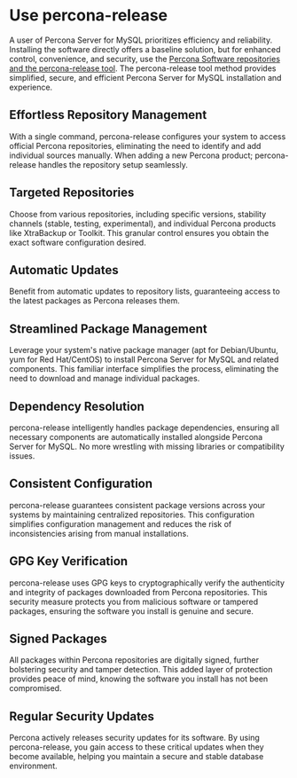# Use percona-release

A user of Percona Server for MySQL prioritizes efficiency and reliability. Installing the software directly offers a baseline solution, but for enhanced control, convenience, and security, use the [Percona Software repositories and the percona-release tool]. The percona-release tool method provides simplified, secure, and efficient Percona Server for MySQL installation and experience.

## Effortless Repository Management

With a single command, percona-release configures your system to access official Percona repositories, eliminating the need to identify and add individual sources manually. When adding a new Percona product; percona-release handles the repository setup seamlessly.

## Targeted Repositories

Choose from various repositories, including specific versions, stability channels (stable, testing, experimental), and individual Percona products like XtraBackup or Toolkit. This granular control ensures you obtain the exact software configuration desired.


## Automatic Updates

Benefit from automatic updates to repository lists, guaranteeing access to the latest packages as Percona releases them.

## Streamlined Package Management

Leverage your system's native package manager (apt for Debian/Ubuntu, yum for Red Hat/CentOS) to install Percona Server for MySQL and related components. This familiar interface simplifies the process, eliminating the need to download and manage individual packages.

## Dependency Resolution

percona-release intelligently handles package dependencies, ensuring all necessary components are automatically installed alongside Percona Server for MySQL. No more wrestling with missing libraries or compatibility issues.


## Consistent Configuration

percona-release guarantees consistent package versions across your systems by maintaining centralized repositories. This configuration simplifies configuration management and reduces the risk of inconsistencies arising from manual installations.

## GPG Key Verification

percona-release uses GPG keys to cryptographically verify the authenticity and integrity of packages downloaded from Percona repositories. This security measure protects you from malicious software or tampered packages, ensuring the software you install is genuine and secure.

## Signed Packages

All packages within Percona repositories are digitally signed, further bolstering security and tamper detection. This added layer of protection provides peace of mind, knowing the software you install has not been compromised.


## Regular Security Updates

Percona actively releases security updates for its software. By using percona-release, you gain access to these critical updates when they become available, helping you maintain a secure and stable database environment.




[Percona Software repositories and the percona-release tool]: https://docs.percona.com/percona-software-repositories/index.html
